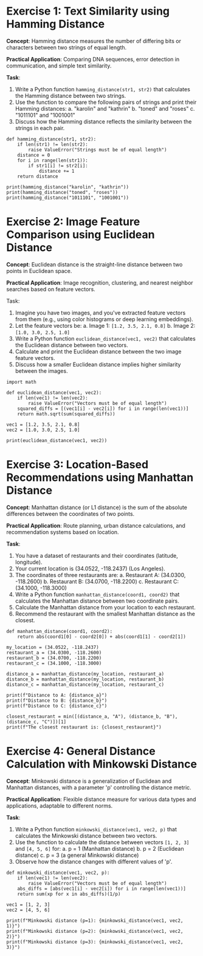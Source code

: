 # Exercise 1: Text Similarity using Hamming Distance

**Concept**: Hamming distance measures the number of differing bits or characters between two strings of equal length.

**Practical Application**: Comparing DNA sequences, error detection in communication, and simple text similarity.

**Task**:
1.  Write a Python function `hamming_distance(str1, str2)` that calculates the Hamming distance between two strings.
2.  Use the function to compare the following pairs of strings and print their Hamming distances:
    a. "karolin" and "kathrin"
    b. "toned" and "roses"
    c. "1011101" and "1001001"
3.  Discuss how the Hamming distance reflects the similarity between the strings in each pair.

~~~
def hamming_distance(str1, str2):
    if len(str1) != len(str2):
        raise ValueError("Strings must be of equal length")
    distance = 0
    for i in range(len(str1)):
        if str1[i] != str2[i]:
            distance += 1
    return distance

print(hamming_distance("karolin", "kathrin"))
print(hamming_distance("toned", "roses"))
print(hamming_distance("1011101", "1001001"))
~~~

# Exercise 2: Image Feature Comparison using Euclidean Distance

**Concept**: Euclidean distance is the straight-line distance between two points in Euclidean space.

**Practical Application**: Image recognition, clustering, and nearest neighbor searches based on feature vectors.

Task:
1.  Imagine you have two images, and you've extracted feature vectors from them (e.g., using color histograms or deep learning embeddings).
2.  Let the feature vectors be:
    a. Image 1: `[1.2, 3.5, 2.1, 0.8]`
    b. Image 2: `[1.0, 3.0, 2.5, 1.0]`
3.  Write a Python function `euclidean_distance(vec1, vec2)` that calculates the Euclidean distance between two vectors.
4.  Calculate and print the Euclidean distance between the two image feature vectors.
5.  Discuss how a smaller Euclidean distance implies higher similarity between the images.

~~~
import math

def euclidean_distance(vec1, vec2):
    if len(vec1) != len(vec2):
        raise ValueError("Vectors must be of equal length")
    squared_diffs = [(vec1[i] - vec2[i]) for i in range(len(vec1))]
    return math.sqrt(sum(squared_diffs))

vec1 = [1.2, 3.5, 2.1, 0.8]
vec2 = [1.0, 3.0, 2.5, 1.0]

print(euclidean_distance(vec1, vec2))
~~~

# Exercise 3: Location-Based Recommendations using Manhattan Distance

**Concept**: Manhattan distance (or L1 distance) is the sum of the absolute differences between the coordinates of two points.

**Practical Application**: Route planning, urban distance calculations, and recommendation systems based on location.

**Task**:
1.  You have a dataset of restaurants and their coordinates (latitude, longitude).
2.  Your current location is (34.0522, -118.2437) (Los Angeles).
3.  The coordinates of three restaurants are:
    a. Restaurant A: (34.0300, -118.2600)
    b. Restaurant B: (34.0700, -118.2200)
    c. Restaurant C: (34.1000, -118.3000)
4.  Write a Python function `manhattan_distance(coord1, coord2)` that calculates the Manhattan distance between two coordinate pairs.
5.  Calculate the Manhattan distance from your location to each restaurant.
6.  Recommend the restaurant with the smallest Manhattan distance as the closest.

~~~
def manhattan_distance(coord1, coord2):
    return abs(coord1[0] - coord2[0]) + abs(coord1[1] - coord2[1])

my_location = (34.0522, -118.2437)
restaurant_a = (34.0300, -118.2600)
restaurant_b = (34.0700, -118.2200)
restaurant_c = (34.1000, -118.3000)

distance_a = manhattan_distance(my_location, restaurant_a)
distance_b = manhattan_distance(my_location, restaurant_b)
distance_c = manhattan_distance(my_location, restaurant_c)

print(f"Distance to A: {distance_a}")
print(f"Distance to B: {distance_b}")
print(f"Distance to C: {distance_c}")

closest_restaurant = min([(distance_a, "A"), (distance_b, "B"), (distance_c, "C")])[1]
print(f"The closest restaurant is: {closest_restaurant}")
~~~

# Exercise 4: General Distance Calculation with Minkowski Distance

**Concept**: Minkowski distance is a generalization of Euclidean and Manhattan distances, with a parameter 'p' controlling the distance metric.

**Practical Application**: Flexible distance measure for various data types and applications, adaptable to different norms.

**Task**:
1.  Write a Python function `minkowski_distance(vec1, vec2, p)` that calculates the Minkowski distance between two vectors.
2.  Use the function to calculate the distance between vectors `[1, 2, 3]` and `[4, 5, 6]` for:
    a. p = 1 (Manhattan distance)
    b. p = 2 (Euclidean distance)
    c. p = 3 (a general Minkowski distance)
3.  Observe how the distance changes with different values of 'p'.

~~~
def minkowski_distance(vec1, vec2, p):
    if len(vec1) != len(vec2):
        raise ValueError("Vectors must be of equal length")
    abs_diffs = [abs(vec1[i] - vec2[i]) for i in range(len(vec1))]
    return sum(xp for x in abs_diffs)(1/p)

vec1 = [1, 2, 3]
vec2 = [4, 5, 6]

print(f"Minkowski distance (p=1): {minkowski_distance(vec1, vec2, 1)}")
print(f"Minkowski distance (p=2): {minkowski_distance(vec1, vec2, 2)}")
print(f"Minkowski distance (p=3): {minkowski_distance(vec1, vec2, 3)}")
~~~
